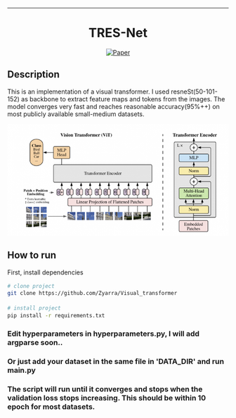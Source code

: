 
---

<div align="center">    
 
# TRES-Net   

[![Paper](http://img.shields.io/badge/paper-arxiv.1001.2234-B31B1B.svg)](https://arxiv.org/abs/2006.03677)

<!--
ARXIV   
[![Paper](http://img.shields.io/badge/arxiv-math.co:1480.1111-B31B1B.svg)](https://arxiv.org/abs/2006.03677)
-->



</div>
 
## Description   
This is an implementation of a visual transformer.
I used resneSt(50-101-152) as backbone to extract feature maps and tokens from the images.
The model converges very fast and reaches reasonable accuracy(95%++) on most publicly available small-medium datasets.

![arch](images/archhhh2-770x388.png)

## How to run   

First, install dependencies   
```bash
# clone project   
git clone https://github.com/Zyarra/Visual_transformer

# install project
pip install -r requirements.txt
 ```   
 ### Edit hyperparameters in hyperparameters.py, I will add argparse soon..
 ### Or just add your dataset in the same file in 'DATA_DIR' and run main.py
 ### The script will run until it converges and stops when the validation loss stops increasing. This should be within 10 epoch for most datasets.


 

